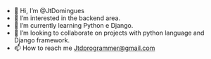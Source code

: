 - 👋 Hi, I’m @JtDomingues
- 👀 I’m interested in the backend area.
- 🌱 I’m currently learning Python e Django.
- 💞️ I’m looking to collaborate on projects with python language and Django framework.
- 📫 How to reach me  Jtdprogrammer@gmail.com

<!---
JtDomingues/JtDomingues is a ✨ special ✨ repository because its `README.md` (this file) appears on your GitHub profile.
You can click the Preview link to take a look at your changes.
--->
